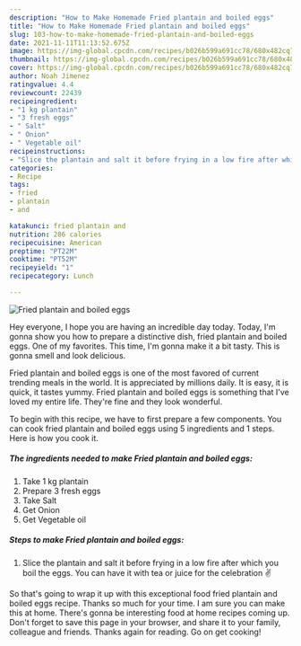 ```yaml
---
description: "How to Make Homemade Fried plantain and boiled eggs"
title: "How to Make Homemade Fried plantain and boiled eggs"
slug: 103-how-to-make-homemade-fried-plantain-and-boiled-eggs
date: 2021-11-11T11:13:52.675Z
image: https://img-global.cpcdn.com/recipes/b026b599a691cc78/680x482cq70/fried-plantain-and-boiled-eggs-recipe-main-photo.jpg
thumbnail: https://img-global.cpcdn.com/recipes/b026b599a691cc78/680x482cq70/fried-plantain-and-boiled-eggs-recipe-main-photo.jpg
cover: https://img-global.cpcdn.com/recipes/b026b599a691cc78/680x482cq70/fried-plantain-and-boiled-eggs-recipe-main-photo.jpg
author: Noah Jimenez
ratingvalue: 4.4
reviewcount: 22439
recipeingredient:
- "1 kg plantain"
- "3 fresh eggs"
- " Salt"
- " Onion"
- " Vegetable oil"
recipeinstructions:
- "Slice the plantain and salt it before frying in a low fire after which you boil the eggs. You can have it with tea or juice for the celebration ✌️"
categories:
- Recipe
tags:
- fried
- plantain
- and

katakunci: fried plantain and 
nutrition: 286 calories
recipecuisine: American
preptime: "PT22M"
cooktime: "PT52M"
recipeyield: "1"
recipecategory: Lunch

---
```



![Fried plantain and boiled eggs](https://img-global.cpcdn.com/recipes/b026b599a691cc78/680x482cq70/fried-plantain-and-boiled-eggs-recipe-main-photo.jpg)

Hey everyone, I hope you are having an incredible day today. Today, I'm gonna show you how to prepare a distinctive dish, fried plantain and boiled eggs. One of my favorites. This time, I'm gonna make it a bit tasty. This is gonna smell and look delicious.



Fried plantain and boiled eggs is one of the most favored of current trending meals in the world. It is appreciated by millions daily. It is easy, it is quick, it tastes yummy. Fried plantain and boiled eggs is something that I've loved my entire life. They're fine and they look wonderful.


To begin with this recipe, we have to first prepare a few components. You can cook fried plantain and boiled eggs using 5 ingredients and 1 steps. Here is how you cook it.

<!--inarticleads1-->

##### The ingredients needed to make Fried plantain and boiled eggs:

1. Take 1 kg plantain
1. Prepare 3 fresh eggs
1. Take  Salt
1. Get  Onion
1. Get  Vegetable oil




<!--inarticleads2-->

##### Steps to make Fried plantain and boiled eggs:

1. Slice the plantain and salt it before frying in a low fire after which you boil the eggs. You can have it with tea or juice for the celebration ✌️




So that's going to wrap it up with this exceptional food fried plantain and boiled eggs recipe. Thanks so much for your time. I am sure you can make this at home. There's gonna be interesting food at home recipes coming up. Don't forget to save this page in your browser, and share it to your family, colleague and friends. Thanks again for reading. Go on get cooking!
